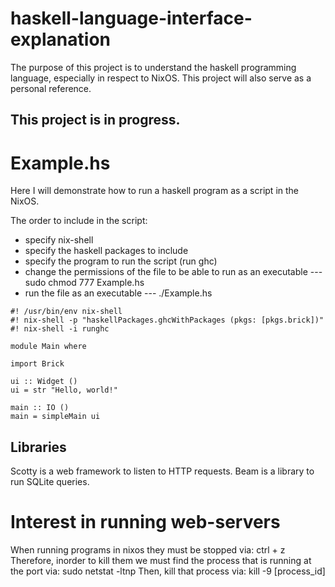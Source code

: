 # haskell-language-interface-explanation
The purpose of this project is to understand the haskell programming language, especially in respect to NixOS.
This project will also serve as a personal reference.

## This project is in progress.


# Example.hs

Here I will demonstrate how to run a haskell program as a script in the NixOS.

The order to include in the script:
- specify nix-shell
- specify the haskell packages to include
- specify the program to run the script (run ghc)
- change the permissions of the file to be able to run as an executable
--- sudo chmod 777 Example.hs
- run the file as an executable
--- ./Example.hs

```
#! /usr/bin/env nix-shell
#! nix-shell -p "haskellPackages.ghcWithPackages (pkgs: [pkgs.brick])"
#! nix-shell -i runghc

module Main where

import Brick

ui :: Widget ()
ui = str "Hello, world!"

main :: IO ()
main = simpleMain ui
```

## Libraries
Scotty is a web framework to listen to HTTP requests.
Beam is a library to run SQLite queries.

# Interest in running web-servers
When running programs in nixos they must be stopped via: ctrl + z 
Therefore, inorder to kill them we must find the process that is running at the port via: sudo netstat -ltnp
Then, kill that process via: kill -9 [process_id]

